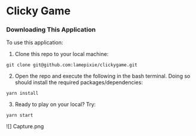 # Clicky Game

### Downloading This Application
To use this application:

1. Clone this repo to your local machine:
```
git clone git@github.com:lamepixie/clickygame.git
```
2. Open the repo and execute the following in the bash terminal. Doing so should install the required packages/dependencies:
```
yarn install
```
3. Ready to play on your local? Try:
```
yarn start
```
![] Capture.png
